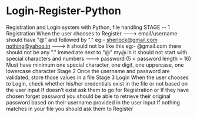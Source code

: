 # Login-Register-Python
Registration and Login system with Python, file handling  STAGE -- 1  Registration  When the user chooses to Register  ---> email/username should have "@" and followed by "."       eg:- sherlock@gmail.com             nothing@yahoo.in  ---> it should not be like this         eg:- @gmail.com             there should not be any "." immediate next to "@"             my@.in             it should not start with special characters and numbers  ---> password (5 &lt; password length > 16)               Must have minimum one special character,               one digit,               one uppercase,                one lowercase character   Stage 2    Once the username and password are validated, store those values in a file      Stage 3 Login  When the user chooses to Login, check whether his/her credentials exist in the file or not based on the user input  If doesn’t exist ask them to go for Registration or  If they have chosen forget password you should be able to retrieve their original password based on their username provided in the user input If nothing matches in your file you should ask them to Register
